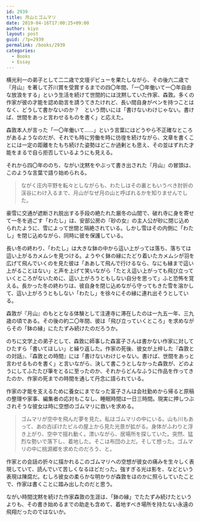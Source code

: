 ```yaml
---
id: 2939
title: 月山とゴムマリ
date: 2019-04-16T17:00:25+09:00
author: kiyo
layout: post
guid: /?p=2939
permalink: /books/2939
categories:
  - Books
  - Essay
---
```

横光利一の弟子として二二歳で文壇デビューを果たしながら、その後六二歳で『月山』を著して芥川賞を受賞するまでの四〇年間、「一〇年働いて一〇年自由な放浪をする」という生活を続けて世間的には沈黙していた作家、森敦。多くの作家が彼の才能を認め助言を請うてきたけれど、長い間自身がペンを持つことはなく、どうして書かないのか？　という問いには「書けないわけじゃない。書けば、世間をあっと言わせるものを書く」と応えた。

森敦本人が言った「一〇年働いて……」という言葉にはどうやら不正確なところがあるようなのだが、それでも時に労働を時に彷徨を続けながら、文章を書くことには一定の距離をたもち続けた姿勢はどこか過剰とも思え、その並はずれた才能をまるで自ら拒否しているようにも見える。

それから四〇年ののち、ながい沈黙をやぶって書き出された『月山』の冒頭は、このような言葉で語り始められる。

<blockquote class="wp-block-quote">
  <p>
    ながく庄内平野を転々としながらも、わたしはその裏ともいうべき肘折の渓谷にわけ入るまで、月山がなぜ月の山と呼ばれるかを知りませんでした。
  </p>
</blockquote>

豪雪に交通が遮断され脱出する手段の絶たれた厳冬の山間で、破れ寺に身を寄せて一冬を過ごす「わたし」は、安部公房の『砂の女』の主人公が砂に閉じ込められたように、雪によって世間と隔絶されている。しかし雪はその内側に「わたし」を閉じ込めながら、同時に彼を保護している。

長い冬の終わり、「わたし」は大きな鉢の中から這い上がっては落ち、落ちては這い上がるカメムシを見つける。ようやく鉢の縁にたどり着いたカメムシが羽を広げて飛んでいくのを見た彼は「ああして飛んで行けるなら、なにも縁まで這い上がることはない」と声を上げて笑いながら「たとえ這い上がっても飛び立っていくところがないために、這い上がろうともしない自分を思って」ふと恐怖を覚える。長かった冬の終わりは、彼自身を閉じ込めながら守ってもきた雪を溶かして、這い上がろうともしない「わたし」を徐々にその縁に連れ出そうとしている。

森敦が『月山』のもととなる体験として注連寺に滞在したのは一九五一年、三九歳の頃である。その後の約二〇年間、彼は「飛び立っていくところ」を求めながらその「鉢の縁」にたたずみ続けたのだろうか。

のちに文学上の弟子として、森敦に師事した森富子さんは書かない作家に対してひたすら「書いてほしい」と繰り返した。作家の死後、彼女が上梓した『森敦との対話』、『森敦との時間』には「書けないわけじゃない。書けば、世間をあっと言わせるものを書く」と言いながら、決して書こうとしなかった森敦が、どのようにしてふたたび筆をとるに至ったのか、それからどんなふうに作品を作ってきたのか、作家の死までの時間を通して丹念に語られている。

作家の才能を支えるために養女にまでなった富子さんは会社勤めから帰ると原稿の整理や家事、編集者の応対もこなし、睡眠時間は一日三時間。現実に押しつぶされそうな彼女は時に空想のゴムマリに救いを求める。

<blockquote class="wp-block-quote">
  <p>
    ゴムマリが空中を飛んだ夢を見た。私はゴムマリの中にいる。山も川もあって、あの古ぼけたビルの屋上から見た光景が拡がる。身体がふわりと浮き上がり、空中で揺れ動く。漂いながら、居場所を探していた。突然、猛烈な勢いで落下し、着地した。そこは布団の上だ。そして想った。ゴムマリの中に桃源郷を求めたのだろう、と。
  </p>
</blockquote>

作家との会話の折々に描かれるこのゴムマリへの空想が彼女の痛みを生々しく表現していて、読んでいて苦しくなるほどだった。強すぎる光は影を、などという表現は陳腐だ。むしろ彼女の柔らかな明かりが森敦をほのかに照らしていたことで、作家は書くことに踏み出したのだと思う。

ながい時間沈黙を続けた作家森敦の生涯は、「鉢の縁」でたたずみ続けたというよりも、その書き始めるまでの助走も含めて、着地すべき場所を持たない永遠の飛翔だったのではないか。